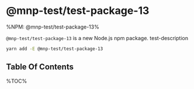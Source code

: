 # @mnp-test/test-package-13

%NPM: @mnp-test/test-package-13%

`@mnp-test/test-package-13` is a new Node.js npm package. test-description

```sh
yarn add -E @mnp-test/test-package-13
```

## Table Of Contents

%TOC%
